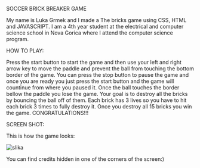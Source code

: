 SOCCER BRICK BREAKER GAME

My name is Luka Grmek and I made a The bricks game using CSS, HTML and JAVASCRIPT.
I am a 4th year student at the electrical and computer science school in Nova Gorica where I attend the computer science program.

HOW TO PLAY:

Press the start button to start the game and then use your left and right arrow key to move the paddle and prevent the ball from touching the bottom border of the game.
You can press the stop button to pause the game and once you are ready you just press the start button and the game will countinue from where you paused it.
Once the ball touches the border bellow the paddle you lose the game. Your goal is to destroy all the bricks by bouncing the ball off of them. Each brick has 3 lives
so you have to hit each brick 3 times to fully destroy it. Once you destroy all 15 bricks you win the game. CONGRATULATIONS!!!

SCREEN SHOT:

This is how the game looks:

![slika](https://github.com/user-attachments/assets/606affa5-96a4-4e30-8c8f-d1c9a15a236e)




You can find credits hidden in one of the corners of the screen:)
